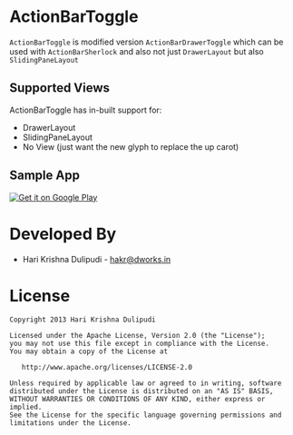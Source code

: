 ActionBarToggle
==========

`ActionBarToggle` is modified version `ActionBarDrawerToggle` which can be used with `ActionBarSherlock` 
and also not just `DrawerLayout` but also `SlidingPaneLayout`

## Supported Views

ActionBarToggle has in-built support for:

 * DrawerLayout
 * SlidingPaneLayout
 * No View (just want the new glyph to replace the up carot)

## Sample App

[![Get it on Google Play](http://www.android.com/images/brand/get_it_on_play_logo_small.png)](http://play.google.com/store/apps/details?id=dev.dworks.libs.actionbartoggle.demo)


Developed By
============

* Hari Krishna Dulipudi - <hakr@dworks.in>


License
=======

    Copyright 2013 Hari Krishna Dulipudi

    Licensed under the Apache License, Version 2.0 (the "License");
    you may not use this file except in compliance with the License.
    You may obtain a copy of the License at

       http://www.apache.org/licenses/LICENSE-2.0

    Unless required by applicable law or agreed to in writing, software
    distributed under the License is distributed on an "AS IS" BASIS,
    WITHOUT WARRANTIES OR CONDITIONS OF ANY KIND, either express or implied.
    See the License for the specific language governing permissions and
    limitations under the License.





[1]: https://play.google.com/store/apps/details?id=dev.dworks.apps.anexplorer
